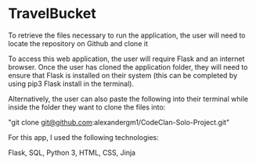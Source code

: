 # TravelBucket

To retrieve the files necessary to run the application, the user will need to locate
the repository on Github and clone it 

To access this web application, the user will require Flask and an internet browser. 
Once the user has cloned the application folder, they will need to ensure that Flask
is installed on their system (this can be completed by using pip3 Flask install in
the terminal).

Alternatively, the user can also paste the following into their terminal while inside
the folder they want to clone the files into:

"git clone git@github.com:alexandergm1/CodeClan-Solo-Project.git"


For this app, I used the following technologies:
  
 Flask,
 SQL,
 Python 3,
 HTML,
 CSS,
 Jinja
